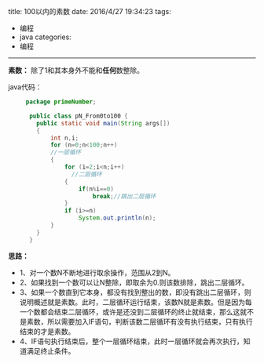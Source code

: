 title: 100以内的素数
date: 2016/4/27 19:34:23
tags:
- 编程
- java
categories:
- 编程
---

**素数：** 除了1和其本身外不能和**任何**数整除。

<!-- more -->

java代码：
```java
     package primeNumber;

      public class pN_From0to100 {
      	public static void main(String args[])
      	{
      		int n,i;
      		for (n=0;n<100;n++)
      		//一层循环
      		{
      			for (i=2;i<n;i++)
      			  //二层循环
      			{
      				if(n%i==0)
      					break;//跳出二层循环
      			}
      			if (i>=n)
      				System.out.println(n);
      		}
      	}
      }
```

**思路：**
- 1、对一个数N不断地进行取余操作，范围从2到N。
- 2、如果找到一个数可以让N整除，即取余为0.则该数排除，跳出二层循环。
- 3、如果一个数直到它本身，都没有找到整出的数，即没有跳出二层循环，则说明概述就是素数。此时，二层循环运行结束，该数N就是素数。但是因为每一个数都会结束二层循环，或许是还没到二层循环的终止就结束，那么这就不是素数，所以需要加入IF语句，判断该数二层循环有没有执行结束，只有执行结束的才是素数。
- 4、IF语句执行结束后，整个一层循环结束，此时一层循环就会再次执行，知道满足终止条件。
